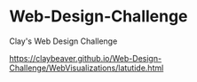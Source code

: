 # Web-Design-Challenge
Clay's Web Design Challenge

https://claybeaver.github.io/Web-Design-Challenge/WebVisualizations/latutide.html

